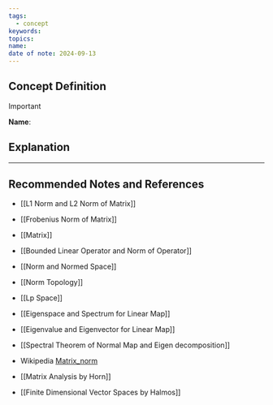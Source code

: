 ```yaml
---
tags:
  - concept
keywords: 
topics: 
name: 
date of note: 2024-09-13
---
```


## Concept Definition

>[!important]
>**Name**: 



## Explanation





-----------
##  Recommended Notes and References


- [[L1 Norm and L2 Norm of Matrix]]
- [[Frobenius Norm of Matrix]]
- [[Matrix]]

- [[Bounded Linear Operator and Norm of Operator]]
- [[Norm and Normed Space]]
- [[Norm Topology]]

- [[Lp Space]]
- [[Eigenspace and Spectrum for Linear Map]]
- [[Eigenvalue and Eigenvector for Linear Map]]
- [[Spectral Theorem of Normal Map and Eigen decomposition]]
- Wikipedia [Matrix_norm](https://en.wikipedia.org/wiki/Matrix_norm)

- [[Matrix Analysis by Horn]]
- [[Finite Dimensional Vector Spaces by Halmos]]